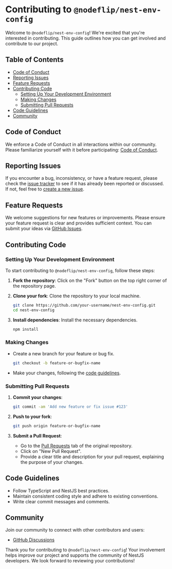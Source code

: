 # Contributing to `@nodeflip/nest-env-config`

Welcome to `@nodeflip/nest-env-config`! We're excited that you're interested in contributing. This guide outlines how you can get involved and contribute to our project.

## Table of Contents

- [Code of Conduct](#code-of-conduct)
- [Reporting Issues](#reporting-issues)
- [Feature Requests](#feature-requests)
- [Contributing Code](#contributing-code)
  - [Setting Up Your Development Environment](#setting-up-your-development-environment)
  - [Making Changes](#making-changes)
  - [Submitting Pull Requests](#submitting-pull-requests)
- [Code Guidelines](#code-guidelines)
- [Community](#community)

## Code of Conduct

We enforce a Code of Conduct in all interactions within our community. Please familiarize yourself with it before participating: [Code of Conduct](CODE_OF_CONDUCT.md).

## Reporting Issues

If you encounter a bug, inconsistency, or have a feature request, please check the [issue tracker](https://github.com/nodeflip/nest-env-config/issues) to see if it has already been reported or discussed. If not, feel free to [create a new issue](https://github.com/nodeflip/nest-env-config/issues/new).

## Feature Requests

We welcome suggestions for new features or improvements. Please ensure your feature request is clear and provides sufficient context. You can submit your ideas via [GitHub Issues](https://github.com/nodeflip/nest-env-config/issues/new).

## Contributing Code

### Setting Up Your Development Environment

To start contributing to `@nodeflip/nest-env-config`, follow these steps:

1. **Fork the repository**: Click on the "Fork" button on the top right corner of the repository page.

2. **Clone your fork**: Clone the repository to your local machine.

   ```bash
   git clone https://github.com/your-username/nest-env-config.git
   cd nest-env-config
   ```

3. **Install dependencies**: Install the necessary dependencies.

   ```bash
   npm install
   ```

### Making Changes

- Create a new branch for your feature or bug fix.

  ```bash
  git checkout -b feature-or-bugfix-name
  ```

- Make your changes, following the [code guidelines](#code-guidelines).

### Submitting Pull Requests

1. **Commit your changes**:

   ```bash
   git commit -am 'Add new feature or fix issue #123'
   ```

2. **Push to your fork**:

   ```bash
   git push origin feature-or-bugfix-name
   ```

3. **Submit a Pull Request**:

   - Go to the [Pull Requests](https://github.com/nodeflip/nest-env-config/pulls) tab of the original repository.
   - Click on "New Pull Request".
   - Provide a clear title and description for your pull request, explaining the purpose of your changes.

## Code Guidelines

- Follow TypeScript and NestJS best practices.
- Maintain consistent coding style and adhere to existing conventions.
- Write clear commit messages and comments.

## Community

Join our community to connect with other contributors and users:

- [GitHub Discussions](https://github.com/nodeflip/nest-env-config/discussions)

Thank you for contributing to `@nodeflip/nest-env-config`! Your involvement helps improve our project and supports the community of NestJS developers. We look forward to reviewing your contributions!
